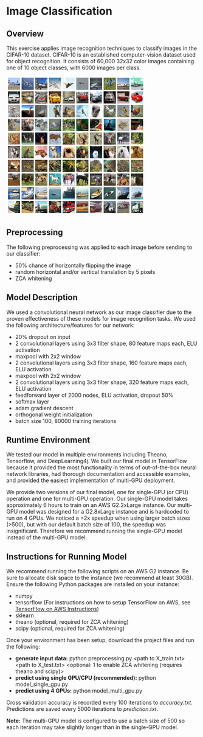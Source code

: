 # Image Classification

## Overview
This exercise applies image recognition techniques to classify images in the CIFAR-10 dataset.
CIFAR-10  is an established computer-vision dataset used for object recognition. It consists of 60,000 32x32 color
images containing one of 10 object classes, with 6000 images per class.

![scene1](https://github.com/unisar/CIFARClassification/blob/master/extras/cifar-10.png)

## Preprocessing
The following preprocessing was applied to each image before sending to our classifier:
- 50% chance of horizontally flipping the image
- random horizontal and/or vertical translation by 5 pixels
- ZCA whitening

## Model Description
We used a convolutional neural network as our image classifier due to the proven effectiveness of these models
for image recognition tasks. We used the following architecture/features for our network: 
- 20% dropout on input
- 2 convolutional layers using 3x3 filter shape, 80 feature maps each, ELU activation
- maxpool with 2x2 window
- 2 convolutional layers using 3x3 filter shape, 160 feature maps each, ELU activation
- maxpool with 2x2 window
- 2 convolutional layers using 3x3 filter shape, 320 feature maps each, ELU activation
- feedforward layer of 2000 nodes, ELU activation, dropout 50%
- softmax layer
- adam gradient descent
- orthogonal weight initialization
- batch size 100, 80000 training iterations

## Runtime Environment
We tested our model in multiple environments including Theano, Tensorflow, and DeepLearning4j.
We built our final model in TensorFlow because it provided the most functionality in terms of out-of-the-box
neural network libraries, had thorough documentation and accessible examples, and provided the easiest implementation
of multi-GPU deployment.

We provide two versions of our final model, one for single-GPU (or CPU) operation and one for multi-GPU operation.
Our single-GPU model takes approximately 6 hours to train on an AWS G2.2xLarge instance. Our multi-GPU model was
designed for a G2.8xLarge instance and is hardcoded to run on 4 GPUs. We noticed a >2x speedup when using larger
batch sizes (>500), but with our default batch size of 100, the speedup was insignificant. Therefore we recommend
running the single-GPU model instead of the multi-GPU model.

## Instructions for Running Model
We recommend running the following scripts on an AWS G2 instance. Be sure to allocate disk space to the instance
(we recommend at least 30GB). Ensure the following Python packages are installed on your instance:
- numpy
- tensorflow (For instructions on how to setup TensorFlow on AWS, see 
[TensorFlow on AWS Instructions](https://github.com/unisar/CIFARClassification/tensorflow_on_aws.md))
- sklearn
- theano (optional, required for ZCA whitening)
- scipy (optional, required for ZCA whitening)

Once your environment has been setup, download the project files and run the following:
- **generate input data:** python preprocessing.py \<path to X_train.txt\> \<path to X_test.txt\> \<optional: 1 to enable ZCA whitening (requires theano and scipy)\>
- **predict using single GPU/CPU (recommended):** python model_single_gpu.py
- **predict using 4 GPUs:** python model_multi_gpu.py

Cross validation accuracy is recorded every 100 iterations to *accuracy.txt*. 
Predictions are saved every 5000 iterations to *prediction.txt*.

**Note:** The multi-GPU model is configured to use a batch size of 500 so each iteration may take slightly longer
than in the single-GPU model.
